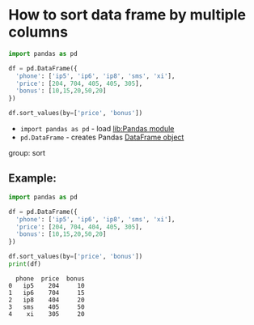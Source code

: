 # How to sort data frame by multiple columns

```python
import pandas as pd

df = pd.DataFrame({
  'phone': ['ip5', 'ip6', 'ip8', 'sms', 'xi'],
  'price': [204, 704, 405, 405, 305],
  'bonus': [10,15,20,50,20]
})

df.sort_values(by=['price', 'bonus'])
```

- `import pandas as pd` - load [lib:Pandas module](/python-pandas/how-to-install-pandas)
- `pd.DataFrame` - creates Pandas [DataFrame object](https://pandas.pydata.org/docs/reference/api/pandas.DataFrame.html)

group: sort

## Example: 
```python
import pandas as pd

df = pd.DataFrame({
  'phone': ['ip5', 'ip6', 'ip8', 'sms', 'xi'],
  'price': [204, 704, 404, 405, 305],
  'bonus': [10,15,20,50,20]
})

df.sort_values(by=['price', 'bonus'])
print(df)
```
```
  phone  price  bonus
0   ip5    204     10
1   ip6    704     15
2   ip8    404     20
3   sms    405     50
4    xi    305     20

```


